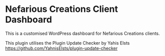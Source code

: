# Nefarious Creations Client Dashboard

This is a customised WordPress dashboard for Nefarious Creations clients.

This plugin utilises the Plugin Update Checker by Yahis Elsts https://github.com/YahnisElsts/plugin-update-checker